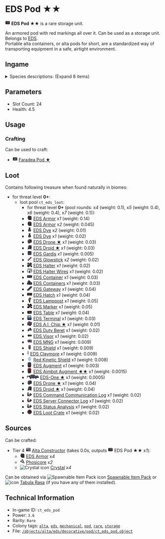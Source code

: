 # EDS Pod ★★

<img src="https://raw.githubusercontent.com/Ceterai/Enternia/main/objects/alta/eds/decorative/pod/icon.png" alt="EDS Pod ★★ icon" loading="lazy" height="16px" width="auto" /> **EDS Pod ★★** is a rare storage unit.

An armored pod with red markings all over it. Can be used as a storage unit. Belongs to [EDS](https://ceterai.github.io/MyEnternia/Wiki/Tags/Eds).  
Portable alta containers, or alta pods for short, are a standardized way of transporting equipment in a safe, airtight environment.

## Ingame

<details markdown="1"><summary>Species descriptions: (Expand 8 items)</summary>

- Alta: This pod is covered in EDS markings. Perhaps there is some EDS tech inside.
- Apex: A pod chest. What's inside?
- Avian: These chests are built strong, to protect the contents.
- Floran: Let'ss get chesst open! Maybe food insside.
- Glitch: Eager. No time to waste, open it up!
- Human: A pod chest is always a welcome sight.
- Hylotl: Presents are most exciting when they're still wrapped.
- Novakid: A pod chest. Wonder what's inside...

</details>

## Parameters

- Slot Count: 24  
- Health: 4.5

## Usage

### Crafting

Can be used to craft:

- <img src="https://raw.githubusercontent.com/Ceterai/Enternia/main/objects/alta/faradea/pod/icon.png" alt="Faradea Pod ★ icon" loading="lazy" height="16px" width="auto" /> [Faradea Pod ★](https://ceterai.github.io/MyEnternia/Wiki/FaradeaPod)

## Loot

Contains following treasure when found naturally in biomes:

- for threat level **0+**:
  - loot pool `ct_eds_loot`:
    - for threat level **0+** (pool rounds: x*4* (weight: 0.1), x*5* (weight: 0.4), x*6* (weight: 0.4), x*7* (weight: 0.1)):
    - <img src="https://raw.githubusercontent.com/Ceterai/Enternia/main/items/generic/crafting/alta/eds.png" alt="EDS Armor icon" loading="lazy" height="16px" width="auto" /> [EDS Armor](https://ceterai.github.io/MyEnternia/Wiki/EDSArmor) x*1* (weight: 0.14)
    - <img src="https://raw.githubusercontent.com/Ceterai/Enternia/main/items/generic/crafting/alta/eds.png" alt="EDS Armor icon" loading="lazy" height="16px" width="auto" /> [EDS Armor](https://ceterai.github.io/MyEnternia/Wiki/EDSArmor) x*2* (weight: 0.045)
    - <img src="https://raw.githubusercontent.com/Ceterai/Enternia/main/items/generic/dyes/alta/ct_eds_dye.png" alt="EDS Dye icon" loading="lazy" height="16px" width="auto" /> [EDS Dye](https://ceterai.github.io/MyEnternia/Wiki/EDSDye) x*2* (weight: 0.01)
    - <img src="https://raw.githubusercontent.com/Ceterai/Enternia/main/items/generic/dyes/alta/ct_eds_dye.png" alt="EDS Dye icon" loading="lazy" height="16px" width="auto" /> [EDS Dye](https://ceterai.github.io/MyEnternia/Wiki/EDSDye) x*1* (weight: 0.02)
    - <img src="https://raw.githubusercontent.com/Ceterai/Enternia/main/items/active/alta/spawners/drones/eds.png" alt="EDS Drone ★ icon" loading="lazy" height="16px" width="auto" /> [EDS Drone ★](https://ceterai.github.io/MyEnternia/Wiki/EDSDrone) x*1* (weight: 0.03)
    - <img src="https://raw.githubusercontent.com/Ceterai/Enternia/main/items/active/alta/spawners/droids/eds.png" alt="EDS Droid ★ icon" loading="lazy" height="16px" width="auto" /> [EDS Droid ★](https://ceterai.github.io/MyEnternia/Wiki/EDSDroid) x*1* (weight: 0.03)
    - <img src="https://raw.githubusercontent.com/Ceterai/Enternia/main/items/active/alta/spawners/helpers/eds.png" alt="EDS Gardis icon" loading="lazy" height="16px" width="auto" /> [EDS Gardis](https://ceterai.github.io/MyEnternia/Wiki/EDSGardis) x*1* (weight: 0.005)
    - <img src="https://raw.githubusercontent.com/Ceterai/Enternia/main/items/active/alta/glowsticks/eds.png" alt="EDS Glowstick icon" loading="lazy" height="16px" width="auto" /> [EDS Glowstick](https://ceterai.github.io/MyEnternia/Wiki/EDSGlowstick) x*2* (weight: 0.02)
    - <img src="https://raw.githubusercontent.com/Ceterai/Enternia/main/objects/alta/eds/haulters/haulter/icon.png" alt="EDS Halter icon" loading="lazy" height="16px" width="auto" /> [EDS Halter](https://ceterai.github.io/MyEnternia/Wiki/EDSHalter) x*1* (weight: 0.02)
    - <img src="https://raw.githubusercontent.com/Ceterai/Enternia/main/objects/alta/eds/haulters/haulter_wires/icon.png" alt="EDS Halter Wires icon" loading="lazy" height="16px" width="auto" /> [EDS Halter Wires](https://ceterai.github.io/MyEnternia/Wiki/EDSHalterWires) x*1* (weight: 0.02)
    - <img src="https://raw.githubusercontent.com/Ceterai/Enternia/main/objects/alta/eds/decorative/container/icon.png" alt="EDS Container icon" loading="lazy" height="16px" width="auto" /> [EDS Container](https://ceterai.github.io/MyEnternia/Wiki/EDSContainer) x*1* (weight: 0.03)
    - <img src="https://raw.githubusercontent.com/Ceterai/Enternia/main/objects/alta/eds/decorative/containers/icon.png" alt="EDS Containers icon" loading="lazy" height="16px" width="auto" /> [EDS Containers](https://ceterai.github.io/MyEnternia/Wiki/EDSContainers) x*1* (weight: 0.03)
    - <img src="https://raw.githubusercontent.com/Ceterai/Enternia/main/objects/alta/eds/decorative/gateway/icon.png" alt="EDS Gateway icon" loading="lazy" height="16px" width="auto" /> [EDS Gateway](https://ceterai.github.io/MyEnternia/Wiki/EDSGateway) x*1* (weight: 0.04)
    - <img src="https://raw.githubusercontent.com/Ceterai/Enternia/main/objects/alta/eds/decorative/hatch/icon.png" alt="EDS Hatch icon" loading="lazy" height="16px" width="auto" /> [EDS Hatch](https://ceterai.github.io/MyEnternia/Wiki/EDSHatch) x*1* (weight: 0.04)
    - <img src="https://raw.githubusercontent.com/Ceterai/Enternia/main/objects/alta/eds/decorative/lamppost/icon.png" alt="EDS Lamppost icon" loading="lazy" height="16px" width="auto" /> [EDS Lamppost](https://ceterai.github.io/MyEnternia/Wiki/EDSLamppost) x*1* (weight: 0.05)
    - <img src="https://raw.githubusercontent.com/Ceterai/Enternia/main/objects/alta/eds/haulters/haulter_marker/icon.png" alt="EDS Marker icon" loading="lazy" height="16px" width="auto" /> [EDS Marker](https://ceterai.github.io/MyEnternia/Wiki/EDSMarker) x*1* (weight: 0.05)
    - <img src="https://raw.githubusercontent.com/Ceterai/Enternia/main/objects/alta/eds/decorative/table/icon.png" alt="EDS Table icon" loading="lazy" height="16px" width="auto" /> [EDS Table](https://ceterai.github.io/MyEnternia/Wiki/EDSTable) x*1* (weight: 0.04)
    - <img src="https://raw.githubusercontent.com/Ceterai/Enternia/main/objects/alta/eds/decorative/terminal/icon.png" alt="EDS Terminal icon" loading="lazy" height="16px" width="auto" /> [EDS Terminal](https://ceterai.github.io/MyEnternia/Wiki/EDSTerminal) x*1* (weight: 0.03)
    - <img src="https://raw.githubusercontent.com/Ceterai/Enternia/main/items/aichips/ct_eds_ai_chip.png" alt="EDS A.I. Chip ★ icon" loading="lazy" height="16px" width="auto" /> [EDS A.I. Chip ★](https://ceterai.github.io/MyEnternia/Wiki/EDSA.I.Chip) x*1* (weight: 0.01)
    - <img src="https://raw.githubusercontent.com/Ceterai/Enternia/main/items/armors/alta/other/eds_beret/icon.png" alt="EDS Duty Beret icon" loading="lazy" height="16px" width="auto" /> [EDS Duty Beret](https://ceterai.github.io/MyEnternia/Wiki/EDSDutyBeret) x*1* (weight: 0.02)
    - <img src="https://raw.githubusercontent.com/Ceterai/Enternia/main/items/armors/alta/other/eds_visor/icon.png" alt="EDS Visor icon" loading="lazy" height="16px" width="auto" /> [EDS Visor](https://ceterai.github.io/MyEnternia/Wiki/EDSVisor) x*1* (weight: 0.02)
    - <img src="https://raw.githubusercontent.com/Ceterai/Enternia/main/items/active/weapons/ranged/alta/wrist/ct_eds_mng.png" alt="EDS MNG icon" loading="lazy" height="16px" width="auto" /> [EDS MNG](https://ceterai.github.io/MyEnternia/Wiki/EDSMNG) x*1* (weight: 0.009)
    - <img src="https://raw.githubusercontent.com/Ceterai/Enternia/main/items/active/shields/ct_eds_shield.png" alt="EDS Shield icon" loading="lazy" height="16px" width="auto" /> [EDS Shield](https://ceterai.github.io/MyEnternia/Wiki/EDSShield) x*1* (weight: 0.009)
    - <img src="https://raw.githubusercontent.com/Ceterai/Enternia/main/items/active/weapons/melee/alta/heavy/ct_eds_claymore.png" alt="EDS Claymore icon" loading="lazy" height="16px" width="auto" /> [EDS Claymore](https://ceterai.github.io/MyEnternia/Wiki/EDSClaymore) x*1* (weight: 0.009)
    - <img src="https://raw.githubusercontent.com/Ceterai/Enternia/main/items/active/shields/ct_kinetic_shield.png" alt="Red Kinetic Shield icon" loading="lazy" height="16px" width="auto" /> [Red Kinetic Shield](https://ceterai.github.io/MyEnternia/Wiki/RedKineticShield) x*1* (weight: 0.008)
    - <img src="https://raw.githubusercontent.com/Ceterai/Enternia/main/items/augments/back/ct_eds_augment.png" alt="EDS Augment icon" loading="lazy" height="16px" width="auto" /> [EDS Augment](https://ceterai.github.io/MyEnternia/Wiki/EDSAugment) x*1* (weight: 0.003)
    - <img src="https://raw.githubusercontent.com/Ceterai/Enternia/main/items/augments/back/ct_eds_aimbot_augment.png" alt="EDS Aimbot Augment ★★ icon" loading="lazy" height="16px" width="auto" /> [EDS Aimbot Augment ★★](https://ceterai.github.io/MyEnternia/Wiki/EDSAimbotAugment) x*1* (weight: 0.0015)
    - <img src="https://raw.githubusercontent.com/Ceterai/Enternia/main/items/active/weapons/ranged/alta/heavy/ct_eds_one.png" alt="EDS-One ★ icon" loading="lazy" height="16px" width="auto" /> [EDS-One ★](https://ceterai.github.io/MyEnternia/Wiki/EDS-One) x*1* (weight: 0.0005)
    - <img src="https://raw.githubusercontent.com/Ceterai/Enternia/main/items/active/alta/spawners/drones/eds.png" alt="EDS Drone ★ icon" loading="lazy" height="16px" width="auto" /> [EDS Drone ★](https://ceterai.github.io/MyEnternia/Wiki/EDSDrone) x*1* (weight: 0.04)
    - <img src="https://raw.githubusercontent.com/Ceterai/Enternia/main/items/active/alta/spawners/droids/eds.png" alt="EDS Droid ★ icon" loading="lazy" height="16px" width="auto" /> [EDS Droid ★](https://ceterai.github.io/MyEnternia/Wiki/EDSDroid) x*1* (weight: 0.04)
    - <img src="https://raw.githubusercontent.com/Ceterai/Enternia/main/codex/alta/datamass/eds.png" alt="EDS Command Communication Log icon" loading="lazy" height="16px" width="auto" /> [EDS Command Communication Log](https://ceterai.github.io/MyEnternia/Wiki/EDSCommandCommunicationLog) x*1* (weight: 0.02)
    - <img src="https://raw.githubusercontent.com/Ceterai/Enternia/main/codex/alta/datamass/eds.png" alt="EDS Server Connector Log icon" loading="lazy" height="16px" width="auto" /> [EDS Server Connector Log](https://ceterai.github.io/MyEnternia/Wiki/EDSServerConnectorLog) x*1* (weight: 0.02)
    - <img src="https://raw.githubusercontent.com/Ceterai/Enternia/main/codex/alta/datamass/eds.png" alt="EDS Status Analysis icon" loading="lazy" height="16px" width="auto" /> [EDS Status Analysis](https://ceterai.github.io/MyEnternia/Wiki/EDSStatusAnalysis) x*1* (weight: 0.02)
    - <img src="https://raw.githubusercontent.com/Ceterai/Enternia/main/items/active/alta/loot/biome/ct_eds_loot.png" alt="EDS Loot Crate icon" loading="lazy" height="16px" width="auto" /> [EDS Loot Crate](https://ceterai.github.io/MyEnternia/Wiki/EDSLootCrate) x*1* (weight: 0.02)

## Sources

Can be crafted:

- Tier 4 ![ ](https://raw.githubusercontent.com/Ceterai/Enternia/main/objects/alta/crafting/constructor/icon4.png) [Alta Constructor](https://ceterai.github.io/MyEnternia/Wiki/AltaConstructor) (takes 0.0s, outputs <img src="https://raw.githubusercontent.com/Ceterai/Enternia/main/objects/alta/eds/decorative/pod/icon.png" alt="EDS Pod ★★ icon" loading="lazy" height="16px" width="auto" /> EDS Pod ★★ x*1*):
  - <img src="https://raw.githubusercontent.com/Ceterai/Enternia/main/items/generic/crafting/alta/eds.png" alt="EDS Armor icon" loading="lazy" height="16px" width="auto" /> [EDS Armor](https://ceterai.github.io/MyEnternia/Wiki/EDSArmor) x*4*
  - <img src="https://raw.githubusercontent.com/Ceterai/Enternia/main/items/generic/crafting/alta/phosicore.png" alt="Phosicore icon" loading="lazy" height="16px" width="auto" /> [Phosicore](https://ceterai.github.io/MyEnternia/Wiki/Phosicore) x*2*
  - <img src="https://starbounder.org/mediawiki/images/3/31/Crystal.png" alt="Crystal icon" loading="lazy" height="16px" width="12px" /> [Crystal](https://starbounder.org/Crystal) x*4*

Can be obtained via <img src="https://raw.githubusercontent.com/Silverfeelin/Starbound-SpawnableItemPack/master/interface/sip/iconSmall.png" alt="Spawnable Item Pack icon" width="18" height="14"/> [Spawnable Item Pack](https://steamcommunity.com/sharedfiles/filedetails/?id=733665104) or <img src="https://steamuserimages-a.akamaihd.net/ugc/263843960696222713/3EC9A7C005541F7D577EBCB8C5736B4EFC9973D6/" alt="icon" width="8" height="12"/> [Tabula Rasa](https://community.playstarbound.com/resources/the-tabula-rasa.3222/) (if you have any of them installed).

## Technical Information

- In-game ID: `ct_eds_pod`
- Power: `3.6`
- Rarity: `Rare`
- Colony tags: [`alta`](https://ceterai.github.io/MyEnternia/Wiki/Tags/Alta), [`eds`](https://ceterai.github.io/MyEnternia/Wiki/Tags/Eds), [`mechanical`](https://ceterai.github.io/MyEnternia/Wiki/Tags/Mechanical), [`pod`](https://ceterai.github.io/MyEnternia/Wiki/Tags/Pod), [`rare`](https://ceterai.github.io/MyEnternia/Wiki/Tags/Rare), [`storage`](https://ceterai.github.io/MyEnternia/Wiki/Tags/Storage)
- File: [`/objects/alta/eds/decorative/pod/ct_eds_pod.object`](https://github.com/Ceterai/Enternia/blob/main/objects/alta/eds/decorative/pod/ct_eds_pod.object)
